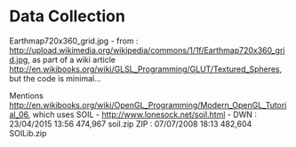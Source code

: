 # Data Collection

Earthmap720x360_grid.jpg - from : http://upload.wikimedia.org/wikipedia/commons/1/1f/Earthmap720x360_grid.jpg,
 as part of a wiki article http://en.wikibooks.org/wiki/GLSL_Programming/GLUT/Textured_Spheres, but the code is minimal...

Mentions http://en.wikibooks.org/wiki/OpenGL_Programming/Modern_OpenGL_Tutorial_06, which uses SOIL -
http://www.lonesock.net/soil.html - 
DWN : 23/04/2015  13:56           474,967 soil.zip
ZIP : 07/07/2008  18:13           482,604 SOILib.zip




